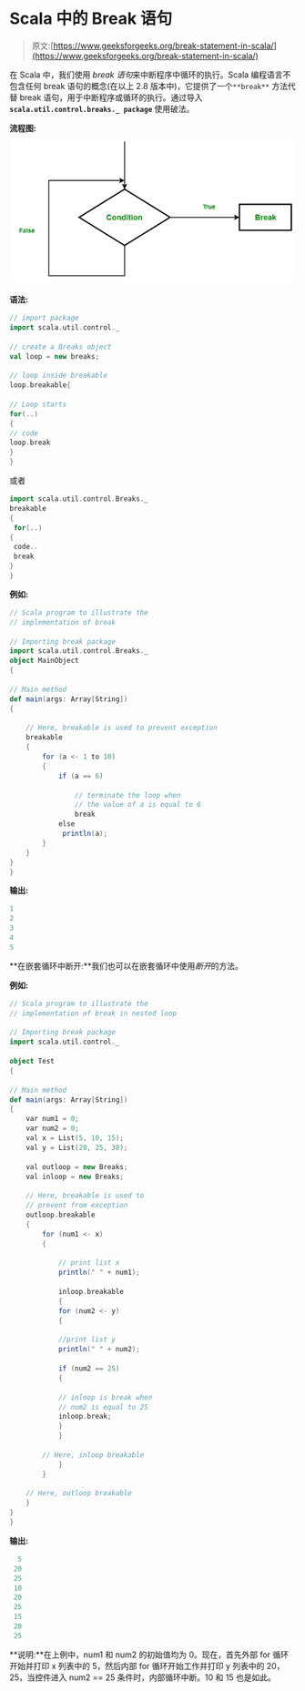 # Scala 中的 Break 语句

> 原文:[https://www.geeksforgeeks.org/break-statement-in-scala/](https://www.geeksforgeeks.org/break-statement-in-scala/)

在 Scala 中，我们使用 *break 语句*来中断程序中循环的执行。Scala 编程语言不包含任何 break 语句的概念(在以上 2.8 版本中)，它提供了一个`**break**` 方法代替 break 语句，用于中断程序或循环的执行。通过导入 **`scala.util.control.breaks._ package`** 使用破法。

**流程图:**
![](img/dc781578af908f742a7ea2a279f5edc7.png)

**语法:**

```scala
// import package
import scala.util.control._

// create a Breaks object 
val loop = new breaks;

// loop inside breakable
loop.breakable{

// Loop starts
for(..)
{
// code
loop.break
}
}

```

或者

```scala
import scala.util.control.Breaks._
breakable 
{
 for(..)
{
 code..
 break
}
}
```

**例如:**

```scala
// Scala program to illustrate the 
// implementation of break

// Importing break package
import scala.util.control.Breaks._
object MainObject 
{

// Main method
def main(args: Array[String]) 
{

    // Here, breakable is used to prevent exception 
    breakable 
    { 
        for (a <- 1 to 10) 
        {
            if (a == 6)

                // terminate the loop when 
                // the value of a is equal to 6
                break 
            else
             println(a);
        }
    }
}
}
```

**输出:**

```scala
1
2
3
4
5
```

**在嵌套循环中断开:**我们也可以在嵌套循环中使用*断开*的方法。

**例如:**

```scala
// Scala program to illustrate the 
// implementation of break in nested loop

// Importing break package
import scala.util.control._

object Test 
{

// Main method
def main(args: Array[String]) 
{
    var num1 = 0;
    var num2 = 0;
    val x = List(5, 10, 15);
    val y = List(20, 25, 30);

    val outloop = new Breaks;
    val inloop = new Breaks;

    // Here, breakable is used to 
    // prevent from exception
    outloop.breakable 
    { 
        for (num1 <- x) 
        {   

            // print list x
            println(" " + num1);

            inloop.breakable 
            {
            for (num2 <- y) 
            {

            //print list y
            println(" " + num2);

            if (num2 == 25) 
            {

            // inloop is break when 
            // num2 is equal to 25
            inloop.break;
            }
            }

        // Here, inloop breakable
            } 
        }

    // Here, outloop breakable
    } 
}
}
```

**输出:**

```scala
  5
 20
 25
 10
 20
 25
 15
 20
 25
```

**说明:**在上例中，num1 和 num2 的初始值均为 0。现在，首先外部 for 循环开始并打印 x 列表中的 5，然后内部 for 循环开始工作并打印 y 列表中的 20，25，当控件进入 num2 == 25 条件时，内部循环中断。10 和 15 也是如此。